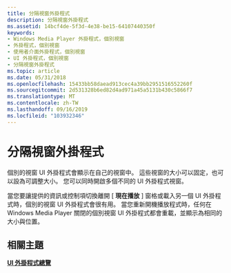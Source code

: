 ```yaml
---
title: 分隔視窗外掛程式
description: 分隔視窗外掛程式
ms.assetid: 14bcf4de-5f3d-4e38-be15-64107440350f
keywords:
- Windows Media Player 外掛程式，個別視窗
- 外掛程式，個別視窗
- 使用者介面外掛程式，個別視窗
- UI 外掛程式，個別視窗
- 分隔視窗外掛程式
ms.topic: article
ms.date: 05/31/2018
ms.openlocfilehash: 15433bb58daead913cec4a39bb2951516552260f
ms.sourcegitcommit: 2d531328b6ed82d4ad971a45a5131b430c5866f7
ms.translationtype: MT
ms.contentlocale: zh-TW
ms.lasthandoff: 09/16/2019
ms.locfileid: "103932346"
---
```

# <a name="separate-window-plug-ins"></a>分隔視窗外掛程式

個別的視窗 UI 外掛程式會顯示在自己的視窗中。 這些視窗的大小可以固定，也可以設為可調整大小。 您可以同時開啟多個不同的 UI 外掛程式視窗。

當您要讓提供的資訊或控制項切換離開 [ **現在播放** ] 窗格或載入另一個 UI 外掛程式時，個別的視窗 UI 外掛程式會很有用。 當您重新開機播放程式時，任何在 Windows Media Player 關閉的個別視窗 UI 外掛程式都會重載，並顯示為相同的大小與位置。

## <a name="related-topics"></a>相關主題

<dl> <dt>

[**UI 外掛程式總覽**](ui-plug-in-overview.md)
</dt> </dl>

 

 





